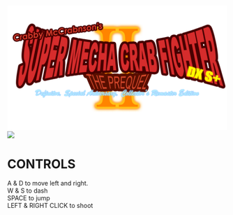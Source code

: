 ![](https://github.com/SkeleKing04/SMCF2/blob/main/The%20single%20best%20logo%20ever%20made.png?raw=true)
![](https://github.com/SkeleKing04/SMCF2/blob/main/The%20single%20best%20logo%20ever%20made.psd?raw=trues)
# CONTROLS
<p>A & D to move left and right.<br>
W & S to dash<br>
SPACE to jump<br>
LEFT & RIGHT CLICK to shoot</p>
